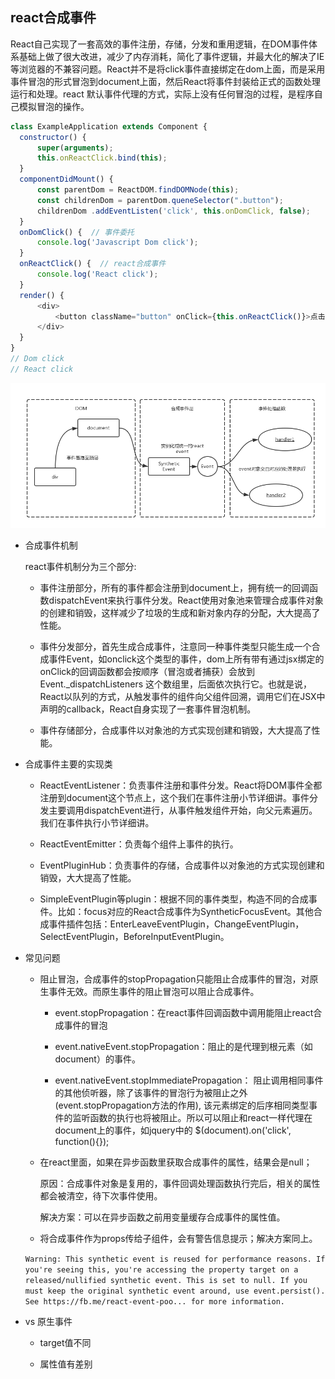 ## react合成事件

React自己实现了一套高效的事件注册，存储，分发和重用逻辑，在DOM事件体系基础上做了很大改进，减少了内存消耗，简化了事件逻辑，并最大化的解决了IE等浏览器的不兼容问题。React并不是将click事件直接绑定在dom上面，而是采用事件冒泡的形式冒泡到document上面，然后React将事件封装给正式的函数处理运行和处理。react 默认事件代理的方式，实际上没有任何冒泡的过程，是程序自己模拟冒泡的操作。

  ```js
  class ExampleApplication extends Component {
    constructor() {
        super(arguments);
        this.onReactClick.bind(this);
    }
    componentDidMount() {
        const parentDom = ReactDOM.findDOMNode(this);
        const childrenDom = parentDom.queneSelector(".button");
        childrenDom .addEventListen('click', this.onDomClick, false);
    }
    onDomClick() {  // 事件委托
        console.log('Javascript Dom click');
    }
    onReactClick() {  // react合成事件
        console.log('React click');
    }
    render() {
        <div>
            <button className="button" onClick={this.onReactClick()}>点击</button>
        </div>
    }
  }
  // Dom click
  // React click
  ```

  ![合成事件示意图](../images/syntheticEvent.png)

* 合成事件机制

  react事件机制分为三个部分:

  - 事件注册部分，所有的事件都会注册到document上，拥有统一的回调函数dispatchEvent来执行事件分发。React使用对象池来管理合成事件对象的创建和销毁，这样减少了垃圾的生成和新对象内存的分配，大大提高了性能。

  - 事件分发部分，首先生成合成事件，注意同一种事件类型只能生成一个合成事件Event，如onclick这个类型的事件，dom上所有带有通过jsx绑定的onClick的回调函数都会按顺序（冒泡或者捕获）会放到Event._dispatchListeners 这个数组里，后面依次执行它。也就是说，React以队列的方式，从触发事件的组件向父组件回溯，调用它们在JSX中声明的callback，React自身实现了一套事件冒泡机制。

  - 事件存储部分，合成事件以对象池的方式实现创建和销毁，大大提高了性能。

* 合成事件主要的实现类

  - ReactEventListener：负责事件注册和事件分发。React将DOM事件全都注册到document这个节点上，这个我们在事件注册小节详细讲。事件分发主要调用dispatchEvent进行，从事件触发组件开始，向父元素遍历。我们在事件执行小节详细讲。

  - ReactEventEmitter：负责每个组件上事件的执行。

  - EventPluginHub：负责事件的存储，合成事件以对象池的方式实现创建和销毁，大大提高了性能。

  - SimpleEventPlugin等plugin：根据不同的事件类型，构造不同的合成事件。比如：focus对应的React合成事件为SyntheticFocusEvent。其他合成事件插件包括：EnterLeaveEventPlugin，ChangeEventPlugin，SelectEventPlugin，BeforeInputEventPlugin。

* 常见问题

  - 阻止冒泡，合成事件的stopPropagation只能阻止合成事件的冒泡，对原生事件无效。而原生事件的阻止冒泡可以阻止合成事件。

    + event.stopPropagation：在react事件回调函数中调用能阻止react合成事件的冒泡

    + event.nativeEvent.stopPropagation：阻止的是代理到根元素（如document）的事件。

    + event.nativeEvent.stopImmediatePropagation： 阻止调用相同事件的其他侦听器，除了该事件的冒泡行为被阻止之外(event.stopPropagation方法的作用), 该元素绑定的后序相同类型事件的监听函数的执行也将被阻止。所以可以阻止和react一样代理在document上的事件，如jquery中的 $(document).on('click', function(){});

  - 在react里面，如果在异步函数里获取合成事件的属性，结果会是null；

    原因：合成事件对象是复用的，事件回调处理函数执行完后，相关的属性都会被清空，待下次事件使用。

    解决方案：可以在异步函数之前用变量缓存合成事件的属性值。

  - 将合成事件作为props传给子组件，会有警告信息提示；解决方案同上。

  `Warning: This synthetic event is reused for performance reasons. If you're seeing this, you're accessing the property target on a released/nullified synthetic event. This is set to null. If you must keep the original synthetic event around, use event.persist(). See https://fb.me/react-event-poo... for more information.`

* vs 原生事件

  - target值不同

  - 属性值有差别